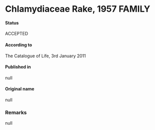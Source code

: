 # Chlamydiaceae Rake, 1957 FAMILY

#### Status
ACCEPTED

#### According to
The Catalogue of Life, 3rd January 2011

#### Published in
null

#### Original name
null

### Remarks
null